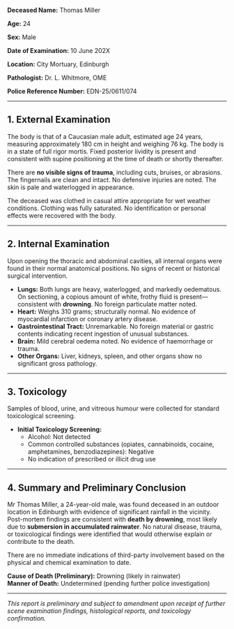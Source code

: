 **Deceased Name:** Thomas Miller

**Age:** 24  

**Sex:** Male  

**Date of Examination:** 10 June 202X  

**Location:** City Mortuary, Edinburgh  

**Pathologist:** Dr. L. Whitmore, OME 

**Police Reference Number:** EDN-25/0611/074  

---

## 1. External Examination

The body is that of a Caucasian male adult, estimated age 24 years, measuring approximately 180 cm in height and weighing 76 kg. The body is in a state of full rigor mortis. Fixed posterior lividity is present and consistent with supine positioning at the time of death or shortly thereafter.

There are **no visible signs of trauma**, including cuts, bruises, or abrasions. The fingernails are clean and intact. No defensive injuries are noted. The skin is pale and waterlogged in appearance.

The deceased was clothed in casual attire appropriate for wet weather conditions. Clothing was fully saturated. No identification or personal effects were recovered with the body.

---

## 2. Internal Examination

Upon opening the thoracic and abdominal cavities, all internal organs were found in their normal anatomical positions. No signs of recent or historical surgical intervention.

- **Lungs:** Both lungs are heavy, waterlogged, and markedly oedematous. On sectioning, a copious amount of white, frothy fluid is present—consistent with **drowning**. No foreign particulate matter noted.
- **Heart:** Weighs 310 grams; structurally normal. No evidence of myocardial infarction or coronary artery disease.
- **Gastrointestinal Tract:** Unremarkable. No foreign material or gastric contents indicating recent ingestion of unusual substances.
- **Brain:** Mild cerebral oedema noted. No evidence of haemorrhage or trauma.
- **Other Organs:** Liver, kidneys, spleen, and other organs show no significant gross pathology.

---

## 3. Toxicology

Samples of blood, urine, and vitreous humour were collected for standard toxicological screening.

- **Initial Toxicology Screening:**  
  - Alcohol: Not detected  
  - Common controlled substances (opiates, cannabinoids, cocaine, amphetamines, benzodiazepines): Negative  
  - No indication of prescribed or illicit drug use  

---

## 4. Summary and Preliminary Conclusion

Mr Thomas Miller, a 24-year-old male, was found deceased in an outdoor location in Edinburgh with evidence of significant rainfall in the vicinity. Post-mortem findings are consistent with **death by drowning**, most likely due to **submersion in accumulated rainwater**. No natural disease, trauma, or toxicological findings were identified that would otherwise explain or contribute to the death.

There are no immediate indications of third-party involvement based on the physical and chemical examination to date.

**Cause of Death (Preliminary):** Drowning (likely in rainwater)  
**Manner of Death:** Undetermined (pending further police investigation)

---

*This report is preliminary and subject to amendment upon receipt of further scene examination findings, histological reports, and toxicology confirmation.*
